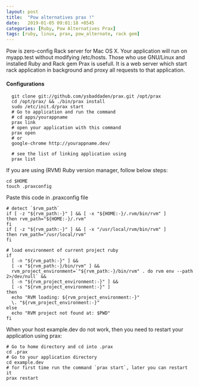 ```yaml
---
layout: post
title:  "Pow alternatives prax !"
date:   2019-01-05 09:01:18 +0545
categories: [Ruby, Pow Alternatives Prax]
tags: [ruby, linux, prax, pow_alternate, rack gem]
---
```


Pow is zero-config Rack server for Mac OS X. Your application will run on myapp.test without modifying /etc/hosts.
Those who use GNU/Linux and installed Ruby and Rack gem Prax is usefull. It is a web server which start rack application in background and proxy all requests to that application.

#### Configurations

```
  git clone git://github.com/ysbaddaden/prax.git /opt/prax
  cd /opt/prax/ && ./bin/prax install
  sudo /etc/init.d/prax start
  # Go to application and run the command
  # cd apps/yourappname
  prax link
  # open your application with this command
  prax open
  # or
  google-chrome http://yourappname.dev/

  # see the list of linking application using
  prax list
```

If you are using (RVM) Ruby version manager, follow below steps:

```
cd $HOME
touch .praxconfig
```
Paste this code in .praxconfig file
```
# detect `$rvm_path`
if [ -z "${rvm_path:-}" ] && [ -x "${HOME:-}/.rvm/bin/rvm" ]
then rvm_path="${HOME:-}/.rvm"
fi
if [ -z "${rvm_path:-}" ] && [ -x "/usr/local/rvm/bin/rvm" ]
then rvm_path="/usr/local/rvm"
fi

# load environment of current project ruby
if
  [ -n "${rvm_path:-}" ] &&
  [ -x "${rvm_path:-}/bin/rvm" ] &&
  rvm_project_environment=`"${rvm_path:-}/bin/rvm" . do rvm env --path
2>/dev/null` &&
  [ -n "${rvm_project_environment:-}" ] &&
  [ -s "${rvm_project_environment:-}" ]
then
  echo "RVM loading: ${rvm_project_environment:-}"
  \. "${rvm_project_environment:-}"
else
  echo "RVM project not found at: $PWD"
fi
```

When your host example.dev do not work, then you need to restart your application using prax:

```
# Go to home directory and cd into .prax
cd .prax
# Go to your application directory
cd example.dev
# for first time run the command `prax start`, later you can restart it
prax restart
```
